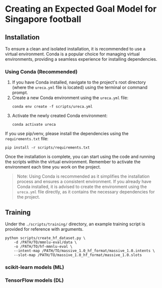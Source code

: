 # Creating an Expected Goal Model for Singapore football

## Installation

To ensure a clean and isolated installation, it is recommended to use a virtual environment. Conda is a popular choice for managing virtual environments, providing a seamless experience for installing dependencies.

### Using Conda (Recommended)

1. If you have Conda installed, navigate to the project's root directory (where the `ureca.yml` file is located) using the terminal or command prompt.
2. Create a new Conda environment using the `ureca.yml` file:
   ```
   conda env create -f scripts/ureca.yml
   ```
3. Activate the newly created Conda environment:
   ```
   conda activate ureca
   ```

If you use pip/venv, please install the dependencies using the `requirements.txt` file:

```
pip install -r scripts/requirements.txt
```

Once the installation is complete, you can start using the code and running the scripts within the virtual environment. Remember to activate the environment each time you work on the project.

> Note: Using Conda is recommended as it simplifies the installation process and ensures a consistent environment. If you already have Conda installed, it is advised to create the environment using the `ureca.yml` file directly, as it contains the necessary dependencies for the project.

## Training

Under the `./scripts/training/` directory, an example training script is provided for reference with arguments.

```
python scripts/create_hf_dataset.py \
    -d /PATH/TO/mmnlu-eval/data \
    -o /PATH/TO/hf-mmnlu-eval \
    --intent-map /PATH/TO/massive_1.0_hf_format/massive_1.0.intents \
    --slot-map /PATH/TO/massive_1.0_hf_format/massive_1.0.slots
```

### scikit-learn models (ML)

### TensorFlow models (DL)
